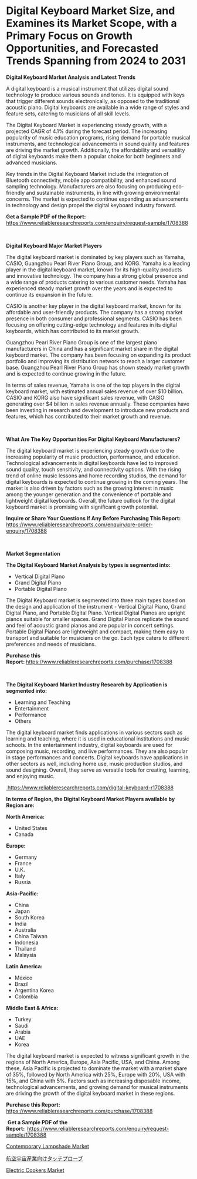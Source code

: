 <p><h1>Digital Keyboard Market Size, and Examines its Market Scope, with a Primary Focus on Growth Opportunities, and Forecasted Trends Spanning from 2024 to 2031</h1></p><p><strong>Digital Keyboard Market Analysis and Latest Trends</strong></p>
<p><p>A digital keyboard is a musical instrument that utilizes digital sound technology to produce various sounds and tones. It is equipped with keys that trigger different sounds electronically, as opposed to the traditional acoustic piano. Digital keyboards are available in a wide range of styles and feature sets, catering to musicians of all skill levels.</p><p>The Digital Keyboard Market is experiencing steady growth, with a projected CAGR of 4.1% during the forecast period. The increasing popularity of music education programs, rising demand for portable musical instruments, and technological advancements in sound quality and features are driving the market growth. Additionally, the affordability and versatility of digital keyboards make them a popular choice for both beginners and advanced musicians.</p><p>Key trends in the Digital Keyboard Market include the integration of Bluetooth connectivity, mobile app compatibility, and enhanced sound sampling technology. Manufacturers are also focusing on producing eco-friendly and sustainable instruments, in line with growing environmental concerns. The market is expected to continue expanding as advancements in technology and design propel the digital keyboard industry forward.</p></p>
<p><strong>Get a Sample PDF of the Report:&nbsp;</strong> <a href="https://www.reliableresearchreports.com/enquiry/request-sample/1708388">https://www.reliableresearchreports.com/enquiry/request-sample/1708388</a></p>
<p>&nbsp;</p>
<p><strong>Digital Keyboard Major Market Players</strong></p>
<p><p>The digital keyboard market is dominated by key players such as Yamaha, CASIO, Guangzhou Pearl River Piano Group, and KORG. Yamaha is a leading player in the digital keyboard market, known for its high-quality products and innovative technology. The company has a strong global presence and a wide range of products catering to various customer needs. Yamaha has experienced steady market growth over the years and is expected to continue its expansion in the future.</p><p>CASIO is another key player in the digital keyboard market, known for its affordable and user-friendly products. The company has a strong market presence in both consumer and professional segments. CASIO has been focusing on offering cutting-edge technology and features in its digital keyboards, which has contributed to its market growth.</p><p>Guangzhou Pearl River Piano Group is one of the largest piano manufacturers in China and has a significant market share in the digital keyboard market. The company has been focusing on expanding its product portfolio and improving its distribution network to reach a larger customer base. Guangzhou Pearl River Piano Group has shown steady market growth and is expected to continue growing in the future.</p><p>In terms of sales revenue, Yamaha is one of the top players in the digital keyboard market, with estimated annual sales revenue of over $10 billion. CASIO and KORG also have significant sales revenue, with CASIO generating over $4 billion in sales revenue annually. These companies have been investing in research and development to introduce new products and features, which has contributed to their market growth and revenue.</p></p>
<p>&nbsp;</p>
<p><strong>What Are The Key Opportunities For Digital Keyboard Manufacturers?</strong></p>
<p><p>The digital keyboard market is experiencing steady growth due to the increasing popularity of music production, performance, and education. Technological advancements in digital keyboards have led to improved sound quality, touch sensitivity, and connectivity options. With the rising trend of online music lessons and home recording studios, the demand for digital keyboards is expected to continue growing in the coming years. The market is also driven by factors such as the growing interest in music among the younger generation and the convenience of portable and lightweight digital keyboards. Overall, the future outlook for the digital keyboard market is promising with significant growth potential.</p></p>
<p><strong>Inquire or Share Your Questions If Any Before Purchasing This Report:</strong> <a href="https://www.reliableresearchreports.com/enquiry/pre-order-enquiry/1708388">https://www.reliableresearchreports.com/enquiry/pre-order-enquiry/1708388</a></p>
<p>&nbsp;</p>
<p><strong>Market Segmentation</strong></p>
<p><strong>The Digital Keyboard Market Analysis by types is segmented into:</strong></p>
<p><ul><li>Vertical Digital Piano</li><li>Grand Digital Piano</li><li>Portable Digital Piano</li></ul></p>
<p><p>The Digital Keyboard market is segmented into three main types based on the design and application of the instrument - Vertical Digital Piano, Grand Digital Piano, and Portable Digital Piano. Vertical Digital Pianos are upright pianos suitable for smaller spaces. Grand Digital Pianos replicate the sound and feel of acoustic grand pianos and are popular in concert settings. Portable Digital Pianos are lightweight and compact, making them easy to transport and suitable for musicians on the go. Each type caters to different preferences and needs of musicians.</p></p>
<p><strong>Purchase this Report:&nbsp;</strong><a href="https://www.reliableresearchreports.com/purchase/1708388">https://www.reliableresearchreports.com/purchase/1708388</a></p>
<p>&nbsp;</p>
<p><strong>The Digital Keyboard Market Industry Research by Application is segmented into:</strong></p>
<p><ul><li>Learning and Teaching</li><li>Entertainment</li><li>Performance</li><li>Others</li></ul></p>
<p><p>The digital keyboard market finds applications in various sectors such as learning and teaching, where it is used in educational institutions and music schools. In the entertainment industry, digital keyboards are used for composing music, recording, and live performances. They are also popular in stage performances and concerts. Digital keyboards have applications in other sectors as well, including home use, music production studios, and sound designing. Overall, they serve as versatile tools for creating, learning, and enjoying music.</p></p>
<p><a href="https://www.reliableresearchreports.com/digital-keyboard-r1708388">&nbsp;https://www.reliableresearchreports.com/digital-keyboard-r1708388</a></p>
<p><strong>In terms of Region, the Digital Keyboard Market Players available by Region are:</strong></p>
<p>
    <p> <strong> North America: </strong>
        <ul>
            <li>United States</li>
            <li>Canada</li>
        </ul>
        </p> 
    <p> <strong> Europe: </strong>
        <ul>
            <li>Germany</li>
            <li>France</li>
            <li>U.K.</li>
            <li>Italy</li>
            <li>Russia</li>
        </ul>
        </p> 
    <p> <strong> Asia-Pacific: </strong>
        <ul>
            <li>China</li>
            <li>Japan</li>
            <li>South Korea</li>
            <li>India</li>
            <li>Australia</li>
            <li>China Taiwan</li>
            <li>Indonesia</li>
            <li>Thailand</li>
            <li>Malaysia</li>
        </ul>
        </p> 
    <p> <strong> Latin America: </strong>
        <ul>
            <li>Mexico</li>
            <li>Brazil</li>
            <li>Argentina Korea</li>
            <li>Colombia</li>
        </ul>
        </p> 
    <p> <strong> Middle East & Africa: </strong>
        <ul>
            <li>Turkey</li>
            <li>Saudi</li>
            <li>Arabia</li>
            <li>UAE</li>
            <li>Korea</li>
        </ul>
    </p>
    </p>
<p><p>The digital keyboard market is expected to witness significant growth in the regions of North America, Europe, Asia Pacific, USA, and China. Among these, Asia Pacific is projected to dominate the market with a market share of 35%, followed by North America with 25%, Europe with 20%, USA with 15%, and China with 5%. Factors such as increasing disposable income, technological advancements, and growing demand for musical instruments are driving the growth of the digital keyboard market in these regions.</p></p>
<p><strong>Purchase this Report: </strong><a href="https://www.reliableresearchreports.com/purchase/1708388">https://www.reliableresearchreports.com/purchase/1708388</a></p>
<p>&nbsp;<strong>Get a Sample PDF of the Report:&nbsp;&nbsp;</strong><a href="https://www.reliableresearchreports.com/enquiry/request-sample/1708388">https://www.reliableresearchreports.com/enquiry/request-sample/1708388</a></p>
<p><strong></strong></p>
<p><p><a href="https://github.com/AlysaLedner2023/Market-Research-Report-List-1/blob/main/contemporary-lampshade-market.md">Contemporary Lampshade Market</a></p><p><a href="https://github.com/tubbs463/Market-Research-Report-List-1/blob/main/2350422140671.md">航空宇宙産業向けタッチプローブ</a></p><p><a href="https://github.com/JermaineCrona2023/Market-Research-Report-List-1/blob/main/electric-cookers-market.md">Electric Cookers Market</a></p></p>